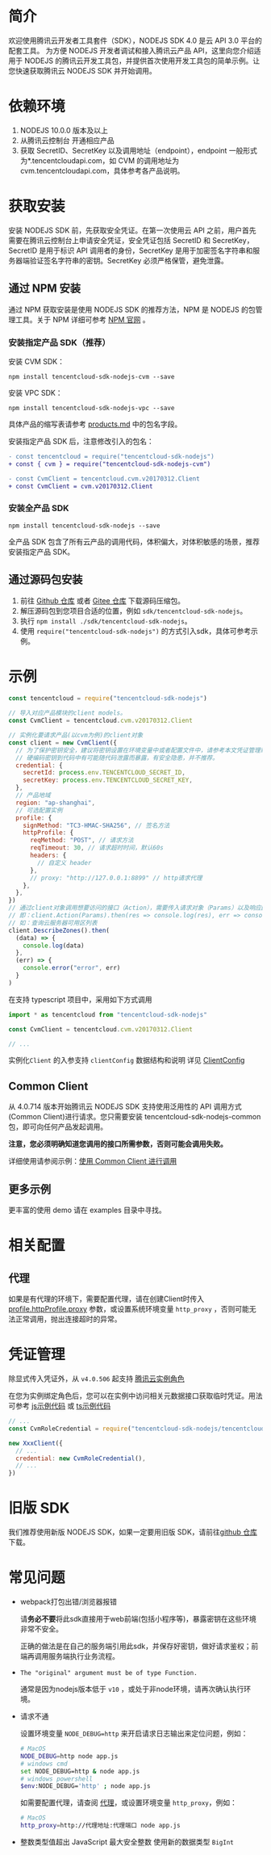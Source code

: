 # 简介

欢迎使用腾讯云开发者工具套件（SDK），NODEJS SDK 4.0 是云 API 3.0 平台的配套工具。
为方便 NODEJS 开发者调试和接入腾讯云产品 API，这里向您介绍适用于 NODEJS 的腾讯云开发工具包，并提供首次使用开发工具包的简单示例。让您快速获取腾讯云 NODEJS SDK 并开始调用。

# 依赖环境

1. NODEJS 10.0.0 版本及以上
2. 从腾讯云控制台 开通相应产品
3. 获取 SecretID、SecretKey 以及调用地址（endpoint），endpoint 一般形式为\*.tencentcloudapi.com，如 CVM 的调用地址为 cvm.tencentcloudapi.com，具体参考各产品说明。

# 获取安装

安装 NODEJS SDK 前，先获取安全凭证。在第一次使用云 API 之前，用户首先需要在腾讯云控制台上申请安全凭证，安全凭证包括 SecretID 和 SecretKey， SecretID 是用于标识 API 调用者的身份，SecretKey 是用于加密签名字符串和服务器端验证签名字符串的密钥。SecretKey 必须严格保管，避免泄露。

## 通过 NPM 安装

通过 NPM 获取安装是使用 NODEJS SDK 的推荐方法，NPM 是 NODEJS 的包管理工具。关于 NPM 详细可参考 [NPM 官网](https://www.npmjs.com/) 。

### 安装指定产品 SDK（推荐）

安装 CVM SDK：

```
npm install tencentcloud-sdk-nodejs-cvm --save
```

安装 VPC SDK：

```
npm install tencentcloud-sdk-nodejs-vpc --save
```

具体产品的缩写表请参考 [products.md](./products.md) 中的包名字段。

安装指定产品 SDK 后，注意修改引入的包名：

```diff
- const tencentcloud = require("tencentcloud-sdk-nodejs")
+ const { cvm } = require("tencentcloud-sdk-nodejs-cvm")

- const CvmClient = tencentcloud.cvm.v20170312.Client
+ const CvmClient = cvm.v20170312.Client
```

### 安装全产品 SDK

```
npm install tencentcloud-sdk-nodejs --save
```

全产品 SDK 包含了所有云产品的调用代码，体积偏大，对体积敏感的场景，推荐安装指定产品 SDK。

## 通过源码包安装

1. 前往 [Github 仓库](https://github.com/tencentcloud/tencentcloud-sdk-nodejs) 或者 [Gitee 仓库](https://gitee.com/tencentcloud/tencentcloud-sdk-nodejs) 下载源码压缩包。
2. 解压源码包到您项目合适的位置，例如 `sdk/tencentcloud-sdk-nodejs`。
3. 执行 `npm install ./sdk/tencentcloud-sdk-nodejs`。
4. 使用 `require("tencentcloud-sdk-nodejs")` 的方式引入sdk，具体可参考示例。

# 示例

```js
const tencentcloud = require("tencentcloud-sdk-nodejs")

// 导入对应产品模块的client models。
const CvmClient = tencentcloud.cvm.v20170312.Client

// 实例化要请求产品(以cvm为例)的client对象
const client = new CvmClient({
  // 为了保护密钥安全，建议将密钥设置在环境变量中或者配置文件中，请参考本文凭证管理章节。
  // 硬编码密钥到代码中有可能随代码泄露而暴露，有安全隐患，并不推荐。
  credential: {
    secretId: process.env.TENCENTCLOUD_SECRET_ID,
    secretKey: process.env.TENCENTCLOUD_SECRET_KEY,
  },
  // 产品地域
  region: "ap-shanghai",
  // 可选配置实例
  profile: {
    signMethod: "TC3-HMAC-SHA256", // 签名方法
    httpProfile: {
      reqMethod: "POST", // 请求方法
      reqTimeout: 30, // 请求超时时间，默认60s
      headers: {
        // 自定义 header
      },
      // proxy: "http://127.0.0.1:8899" // http请求代理
    },
  },
})
// 通过client对象调用想要访问的接口（Action），需要传入请求对象（Params）以及响应回调函数
// 即：client.Action(Params).then(res => console.log(res), err => console.error(err))
// 如：查询云服务器可用区列表
client.DescribeZones().then(
  (data) => {
    console.log(data)
  },
  (err) => {
    console.error("error", err)
  }
)
```

在支持 typescript 项目中，采用如下方式调用

```js
import * as tencentcloud from "tencentcloud-sdk-nodejs"

const CvmClient = tencentcloud.cvm.v20170312.Client

// ...
```

实例化`Client` 的入参支持 `clientConfig` 数据结构和说明 详见 [ClientConfig](https://github.com/TencentCloud/tencentcloud-sdk-nodejs/blob/master/src/common/interface.ts)

## Common Client
从 4.0.714 版本开始腾讯云 NODEJS SDK 支持使用泛用性的 API 调用方式(Common Client)进行请求。您只需要安装 tencentcloud-sdk-nodejs-common 包，即可向任何产品发起调用。

**注意，您必须明确知道您调用的接口所需参数，否则可能会调用失败。**

详细使用请参阅示例：[使用 Common Client 进行调用](https://github.com/TencentCloud/tencentcloud-sdk-nodejs/tree/master/examples/common)

## 更多示例

更丰富的使用 demo 请在 examples 目录中寻找。

# 相关配置

## 代理

如果是有代理的环境下，需要配置代理，请在创建Client时传入 [profile.httpProfile.proxy](https://github.com/TencentCloud/tencentcloud-sdk-nodejs/blob/master/src/common/interface.ts#L78) 参数，或设置系统环境变量 `http_proxy` ，否则可能无法正常调用，抛出连接超时的异常。

# 凭证管理

除显式传入凭证外，从 `v4.0.506` 起支持 [腾讯云实例角色](https://cloud.tencent.com/document/product/213/47668)

在您为实例绑定角色后，您可以在实例中访问相关元数据接口获取临时凭证。用法可参考 [js示例代码](./examples/cvm_role.js) 或 [ts示例代码](./examples/cvm_role.ts)
```javascript
// ...
const CvmRoleCredential = require("tencentcloud-sdk-nodejs/tencentcloud/common/cvm_role_credential").default

new XxxClient({
  // ...
  credential: new CvmRoleCredential(),
  // ...
})
```

# 旧版 SDK

我们推荐使用新版 NODEJS SDK，如果一定要用旧版 SDK，请前往[github 仓库](https://github.com/CFETeam/qcloudapi-sdk)下载。

# 常见问题
- webpack打包出错/浏览器报错

  请**务必不要**将此sdk直接用于web前端(包括小程序等)，暴露密钥在这些环境非常不安全。

  正确的做法是在自己的服务端引用此sdk，并保存好密钥，做好请求鉴权；前端再调用服务端执行业务流程。

- `The "original" argument must be of type Function.`

  通常是因为nodejs版本低于 `v10` ，或处于非node环境，请再次确认执行环境。

- 请求不通

  设置环境变量 `NODE_DEBUG=http` 来开启请求日志输出来定位问题，例如：
  ```sh
  # MacOS
  NODE_DEBUG=http node app.js
  # windows cmd
  set NODE_DEBUG=http & node app.js
  # windows powershell
  $env:NODE_DEBUG='http' ; node app.js
  ```
  如需要配置代理，请查阅 [代理](#代理)，或设置环境变量 `http_proxy`，例如：
  ```sh
  # MacOS
  http_proxy=http://代理地址:代理端口 node app.js
  ```

- 整数类型值超出 JavaScript 最大安全整数
  使用新的数据类型 `BigInt`
 
